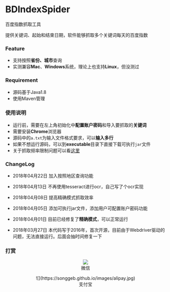 # BDIndexSpider

百度指数抓取工具

提供关键词、起始和结束日期，软件能够抓取多个关键词每天的百度指数

### Feature

- 支持按照**省份、城市**查询
- 实测兼容**Mac**、**Windows**系统，理论上也支持**Linux**，但没测过

### Requirement

- 源码基于Java1.8
- 使用Maven管理

### 使用说明

- 运行前，需要在左上角初始化中**配置账户密码**和导入要抓取的**关键词**
- 需要安装**Chrome**浏览器
- 源码中的`a.txt`为输入文件格式要求，可以**输入多行**
- 如果不想运行源码，可以到**executable**目录下直接下载可执行`jar`文件
- 关于抓取频率限制问题可以看[这里](https://github.com/songgeb/BDIndexSpider/issues/2)

### ChangeLog

- 2018年04月22日
	加入按照地区查询功能
- 2018年04月13日
	不再使用tesseract进行ocr，自己写了个ocr实现

- 2018年04月08日
	提高精确模式抓取效率

- 2018年04月05日
	添加可执行jar文件，添加用户可配置账户密码功能

- 2018年04月01日
	目前已经修复了**精确模式**，可以正常运行

- 2018年03月27日
	本代码写于2016年，首次开源，目前由于Webdriver驱动的问题，无法直接运行。后面会抽时间修复一下

### 打赏

<div align=center>


![](https://songgeb.github.io/images/wechat.jpg)
<br>
微信

<div align=center>
<span>
![](https://songgeb.github.io/images/alipay.jpg)
<br>
支付宝
